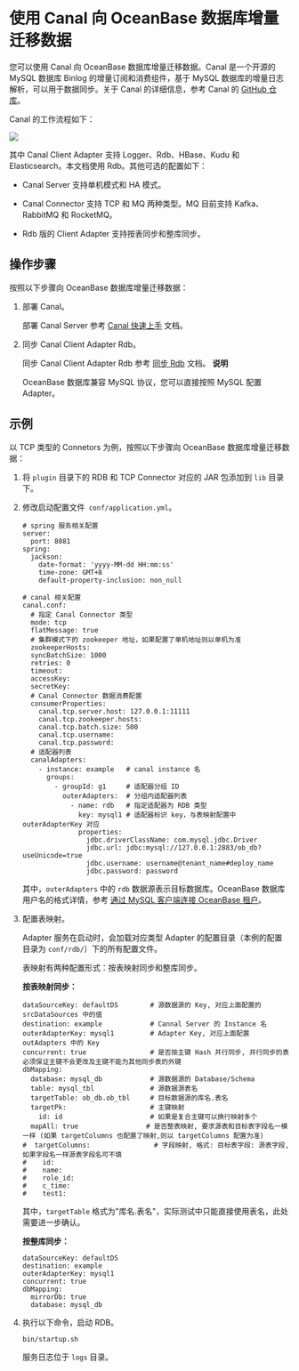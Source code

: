 使用 Canal 向 OceanBase 数据库增量迁移数据 
===================================================



您可以使用 Canal 向 OceanBase 数据库增量迁移数据。Canal 是一个开源的 MySQL 数据库 Binlog 的增量订阅和消费组件，基于 MySQL 数据库的增量日志解析，可以用于数据同步。关于 Canal 的详细信息，参考 Canal 的 [GitHub 仓库](https://github.com/alibaba/canal)。

Canal 的工作流程如下：

![](https://intranetproxy.alipay.com/skylark/lark/0/2021/png/21256616/1623931214127-4c63dbb8-445d-40c4-b4b8-82ef27c004ee.png)

其中 Canal Client Adapter 支持 Logger、Rdb、HBase、Kudu 和 Elasticsearch。本文档使用 Rdb。其他可选的配置如下：

* Canal Server 支持单机模式和 HA 模式。

  

* Canal Connector 支持 TCP 和 MQ 两种类型。MQ 目前支持 Kafka、RabbitMQ 和 RocketMQ。

  

* Rdb 版的 Client Adapter 支持按表同步和整库同步。

  




操作步骤 
-------------------------

按照以下步骤向 OceanBase 数据库增量迁移数据：

1. 部署 Canal。

   部署 Canal Server 参考 [Canal 快速上手](https://github.com/alibaba/canal/wiki/QuickStart) 文档。
   

2. 同步 Canal Client Adapter Rdb。

   同步 Canal Client Adapter Rdb 参考 [同步 Rdb](https://github.com/alibaba/canal/wiki/Sync-RDB) 文档。
   **说明**

   

   OceanBase 数据库兼容 MySQL 协议，您可以直接按照 MySQL 配置 Adapter。
   




示例 
-----------------------

以 TCP 类型的 Connetors 为例，按照以下步骤向 OceanBase 数据库增量迁移数据：

1. 将 `plugin` 目录下的 RDB 和 TCP Connector 对应的 JAR 包添加到 `lib` 目录下。

   

2. 修改启动配置文件` conf/application.yml`。

       # spring 服务相关配置
       server:
         port: 8081
       spring:
         jackson:
           date-format: 'yyyy-MM-dd HH:mm:ss'
           time-zone: GMT+8
           default-property-inclusion: non_null
       
       # canal 相关配置
       canal.conf:
         # 指定 Canal Connector 类型
         mode: tcp
         flatMessage: true
         # 集群模式下的 zookeeper 地址，如果配置了单机地址则以单机为准
         zookeeperHosts:
         syncBatchSize: 1000
         retries: 0
         timeout:
         accessKey:
         secretKey:
         # Canal Connector 数据消费配置
         consumerProperties:
           canal.tcp.server.host: 127.0.0.1:11111
           canal.tcp.zookeeper.hosts:
           canal.tcp.batch.size: 500
           canal.tcp.username:
           canal.tcp.password:
         # 适配器列表
         canalAdapters:
           - instance: example   # canal instance 名
             groups:
               - groupId: g1     # 适配器分组 ID
                 outerAdapters:  # 分组内适配器列表
                   - name: rdb   # 指定适配器为 RDB 类型
                     key: mysql1 # 适配器标识 key，与表映射配置中 outerAdapterKey 对应
                     properties:
                       jdbc.driverClassName: com.mysql.jdbc.Driver
                       jdbc.url: jdbc:mysql://127.0.0.1:2883/ob_db?useUnicode=true
                       jdbc.username: username@tenant_name#deploy_name
                       jdbc.password: password

   

   其中，`outerAdapters` 中的 `rdb` 数据源表示目标数据库。OceanBase 数据库用户名的格式详情，参考 [通过 MySQL 客户端连接 OceanBase 租户](/zh-CN/7.developer-guide-1/2.connect-to-the-oceanbase-database/1.connect-to-an-oceanbase-tenant-by-using-a-mysql-client.md)。
   

3. 配置表映射。

   Adapter 服务在启动时，会加载对应类型 Adapter 的配置目录（本例的配置目录为 `conf/rdb/`）下的所有配置文件。

   表映射有两种配置形式：按表映射同步和整库同步。

   **按表映射同步：** 

       dataSourceKey: defaultDS        # 源数据源的 Key, 对应上面配置的 srcDataSources 中的值
       destination: example            # Cannal Server 的 Instance 名
       outerAdapterKey: mysql1         # Adapter Key, 对应上面配置 outAdapters 中的 Key
       concurrent: true                # 是否按主键 Hash 并行同步, 并行同步的表必须保证主键不会更改及主键不能为其他同步表的外键
       dbMapping:
         database: mysql_db            # 源数据源的 Database/Schema
         table: mysql_tbl              # 源数据源表名
         targetTable: ob_db.ob_tbl     # 目标数据源的库名.表名
         targetPk:                     # 主键映射
           id: id                      # 如果是复合主键可以换行映射多个
         mapAll: true                 # 是否整表映射, 要求源表和目标表字段名一模一样 (如果 targetColumns 也配置了映射,则以 targetColumns 配置为准)
       #  targetColumns:                # 字段映射, 格式: 目标表字段: 源表字段, 如果字段名一样源表字段名可不填
       #    id:
       #    name:
       #    role_id:
       #    c_time:
       #    test1: 

   

   其中，`targetTable` 格式为"库名.表名"，实际测试中只能直接使用表名，此处需要进一步确认。

   **按整库同步：** 

       dataSourceKey: defaultDS
       destination: example
       outerAdapterKey: mysql1
       concurrent: true
       dbMapping:
         mirrorDb: true
         database: mysql_db

   

4. 执行以下命令，启动 RDB。

       bin/startup.sh

   

   服务日志位于 `logs` 目录。
   



